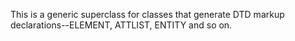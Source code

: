 This is a generic superclass for classes that generate DTD markup declarations--ELEMENT, ATTLIST, ENTITY and so on.